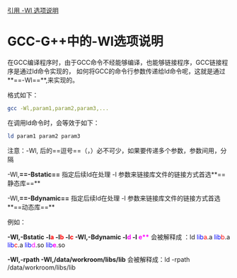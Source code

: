 [引用 -Wl 选项说明](https://www.cnblogs.com/yongdaimi/p/16619264.html)

# GCC-G++中的-Wl选项说明 
  在GCC编译程序时，由于GCC命令不经能够编译，也能够链接程序，GCC链接程序是通过ld命令实现的， 
如何将GCC的命令行参数传递给ld命令呢，这就是通过**==-Wl==**,来实现的。 

格式如下： 
```bash
gcc -Wl,param1,param2,param3,... 
```


在调用ld命令时，会等效于如下： 
```bash
ld param1 param2 param3 
```

注意：-Wl, 后的==逗号==（，）必不可少，如果要传递多个参数，参数间用，分隔

-Wl,**==-Bstatic==** 
指定后续ld在处理 -l 参数来链接库文件的链接方式首选**==静态库==**

-Wl,**==-Bdynamic==**
指定后续ld在处理 -l 参数来链接库文件的链接方式首选**==动态库==**

例如：

**-Wl,-Bstatic -l<font color="red">a</font> -l<font color="red">b</font> -l<font color="red">c</font>                                  -Wl,-Bdynamic -l<font color="#FF00FF">d</font>  -l <font color="#FF00FF">e\*\*</font>**
会被解释成 ：ld   <font color="blue">lib</font><font color="red">a</font>.a   <font color="blue">lib</font><font color="red">b</font>.a    <font color="blue">lib</font><font color="red">c</font>.a                                 <font color="blue">lib</font><font color="#FF00FF">d</font>.so   <font color="blue">lib</font>**<font color="#FF00FF">e</font>**.so

**-Wl,-rpath -Wl,/data/workroom/libs/lib** 
会被解释成：ld -rpath /data/workroom/libs/lib
